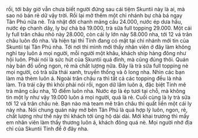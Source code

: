 rồi, tới bây giờ vẫn chưa biết người đứng sau cái tiệm Skuntii này là ai, mà sao nó bán rẻ dữ vậy trời. Rồi lại mở thêm một chi nhánh bự chà bá ngay Tân Phú nữa nè. Trà nhật đới chanh mãng cầu 24.000, nước ép dưa hấu, nước ép chanh dây, ly bự chà bá 19.000, trà sữa full topping 29.000. Một cái ly full trân châu nhỏ này 28.000, còn cái ly lớn này 58.000 nha, tới 12 vá trân châu luôn đó nha. Và hiện tại thì Tính đang có mặt tại chi nhánh mới tin của Skuntii tại Tân Phú nha. Tới nơi thì mình mới thấy nhân viên ở đây làm không nghỉ tay luôn á mọi người, mỗi người một khâu, khách ship hàng đông như hội luôn. Phải nói là sức hút của Skuntii quá đỉnh, mà cũng đúng thôi. Quán này bán đồ uống ngon, rẻ mà chất lượng nữa. Đây là trà sữa full topping nè mọi người, có trà sữa thái xanh, truyền thống và ô long nha. Nhìn các bạn làm mà thèm luôn á. Ngoài trân châu ra thì tất cả các topping đều là nhà làm. Trà trái cây thì khỏi phải nói rồi, ngon dữ lắm luôn á, đặc biệt Tính mê trà mãng cầu nha, 10 điểm luôn nha. Nước ép là ép tươi tại chỗ, mà không tin một ly như vậy 19.000 luôn á mọi người, quá là rẻ. Cuối cùng là ly trà sữa tới 12 vá trân châu nè. Bạn nào mà team mê trân châu thì quất liền một cái ly này nha. Nói chung quán này mở bên Tân Phú là quá hợp lý luôn, ngon, rẻ, chất lượng như thế này thì khách tới ủng hộ dài dài. Mới khai trương thì mấy em nhân viên làm thấy thương luôn á, khách đông quá nè. Mọi người nhớ địa chỉ của Skuntii Tính để ở đây nha.